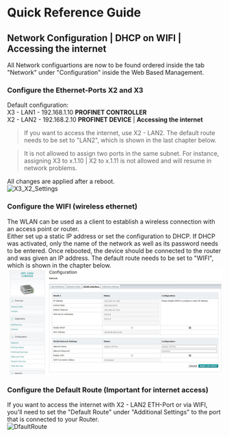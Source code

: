 # Quick Reference Guide<br>

## Network Configuration | DHCP on WIFI | Accessing the internet

All Network configuartions are now to be found ordered inside the tab "Network" under "Configuration" inside the Web Based Management. <br>

### Configure the Ethernet-Ports X2 and X3 
Default configuration: <br>
X3 - LAN1 - 192.168.1.10 **PROFINET CONTROLLER** <br>
X2 - LAN2 - 192.168.2.10 **PROFINET DEVICE** | **Accessing the internet** <br>

> If you want to access the internet, use X2 - LAN2. The default route needs to be set to "LAN2", which is shown in the last chapter below.

>It is not allowed to assign two ports in the same subnet. For instance, assigning X3 to x.1.10 | X2 to x.1.11 is not allowed and will resume in network problems.

All changes are applied after a reboot. <br>
![X3_X2_Settings](/FW_2023/images/X2_X3_ETH.jpg) <br>

### Configure the WIFI (wireless ethernet)
The WLAN can be used as a client to establish a wireless connection with an access point or router. <br> Either set up a static IP address or set the configuration to DHCP. If DHCP was activated, only the name of the network as well as its password needs to be entered. Once rebooted, the device should be connected to the router and was given an IP address. The default route needs to be set to "WIFI", which is shown in the chapter below. <BR>
![WIFI_config](/FW_2024/images/DHCP_WIFI.JPG) <br>

### Configure the Default Route (**Important for internet access**)
If you want to access the internet with X2 - LAN2 ETH-Port or via WIFI, you'll need to set the "Default Route" under "Additional Settings" to the port that is connected to your Router. <br>
![DfaultRoute](/FW_2023/images/DefaultRoute.JPG) <br>
